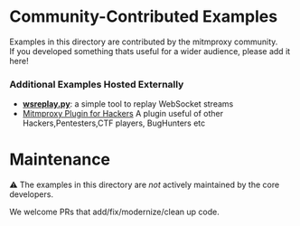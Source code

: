 # Community-Contributed Examples

Examples in this directory are contributed by the mitmproxy community.  
If you developed something thats useful for a wider audience, please add it here!

### Additional Examples Hosted Externally

 - [**wsreplay.py**](https://github.com/KOLANICH-tools/wsreplay.py): a simple tool to replay WebSocket streams
 - [Mitmproxy Plugin for Hackers](https://git.sr.ht/~rek2/mitmproxy_hacking) A plugin useful of other Hackers,Pentesters,CTF players, BugHunters etc

# Maintenance

:warning:  The examples in this directory are _not_ actively maintained by the core developers.  

We welcome PRs that add/fix/modernize/clean up code.

